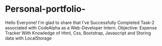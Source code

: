 # Personal-portfolio-
Hello Everyone!  I'm glad to share that I've Successfully Completed Task-2 associated with CodeAlpha as a Web-Developer Intern.  Objective: Expense Tracker  With Knowledge of Html, Css, Bootstrap, Javascript and Storing data with LocalStorage
